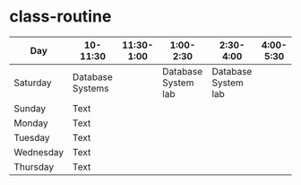 # class-routine

| Day | 10-11:30 | 11:30-1:00 | 1:00-2:30 | 2:30-4:00| 4:00-5:30 |
| ----------- | ----------- | ----------- | ----------- | ----------- | ----------- |
| Saturday | Database Systems | | Database System lab | Database System lab ||
| Sunday | Text |
| Monday | Text |
| Tuesday | Text |
| Wednesday | Text |
| Thursday | Text |

